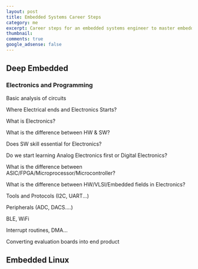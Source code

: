 ```yaml
---
layout: post
title: Embedded Systems Career Steps
category: me
excerpt: Career steps for an embedded systems engineer to master embedded systems.
thumbnail:
comments: true
google_adsense: false
---
```


## Deep Embedded
### Electronics and Programming
Basic analysis of circuits

Where Electrical ends and Electronics Starts?

What is Electronics?

What is the difference between HW & SW?

Does SW skill essential for Electronics?

Do we start learning Analog Electronics first or Digital Electronics?

What is the difference between ASIC/FPGA/Microprocessor/Microcontroller?

What is the difference between HW/VLSI/Embedded fields in Electronics?

Tools and Protocols (I2C, UART...)

Peripherals (ADC, DACS....)

BLE, WiFi

Interrupt routines, DMA...

Converting evaluation boards into end product

## Embedded Linux
